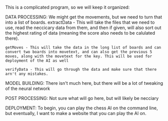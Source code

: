 This is a complicated program, so we will keep it organized:

DATA PROCESSING:
    We might get the movements, but we need to turn that into a list of boards.
    extractData - This will take the files that we need to use, read the neccicary data from them, and then if given, will also sort out the highest rating of data (meaning the score also needs to be calulated there).
    
    getMoves - This will take the data in the long list of boards and can convert two boards into movetext, and can also get the previous 5 moves, along with the movetext for the key. This will be used for deployment of the AI as well
    
    verifyData - This will go through the data and make sure that there arn't any mistakes.

MODEL BUILDING:
    There isn't much here, but there will be a lot of tweaking of the neural network

POST PROCESSING:
    Not sure what will go here, but will likely be necciary

DEPLOYMENT:
    To begin, you can play the chess AI on the command line, but eventually, I want to make a website that you can play the AI on.
    
